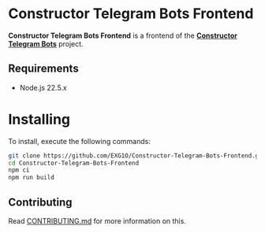 # Constructor Telegram Bots Frontend
**Constructor Telegram Bots Frontend** is a frontend of the [**Constructor Telegram Bots**](https://constructor.exg1o.org) project.

## Requirements
- Node.js 22.5.x

# Installing
To install, execute the following commands:
```bash
git clone https://github.com/EXG1O/Constructor-Telegram-Bots-Frontend.git
cd Constructor-Telegram-Bots-Frontend
npm ci
npm run build
```

## Contributing
Read [CONTRIBUTING.md](CONTRIBUTING.md) for more information on this.
